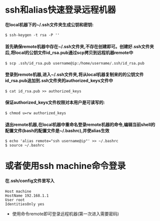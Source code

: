# ssh和alias快速登录远程机器

#### 在local机器下的~/.ssh文件夹生成公钥和密钥:
```shell
$ ssh-keygen -t rsa -P ''
```

#### 首先确保remote机器中存在~/.ssh文件夹,不存在创建即可。创建好.ssh文件夹后,将local的公钥文件id_rsa.pub通过scp拷贝到远程机器remote中
```shell
$ scp .ssh/id_rsa.pub username@ip:/home/username/.ssh/id_rsa.pub
```

#### 登录到remote机器,进入~/.ssh文件夹,将从local机器复制来的的公钥文件id_rsa.pub追加到.ssh文件夹的authorized_keys文件中
```shell
$ cat id_rsa.pub >> authorized_keys
```

#### 保证authorized_keys文件权限对本用户是可读写的:
```shell
$ chmod u=rw authorized_keys
```

#### 退出remote机器,在local机器中重命名登录remote机器的命令,编辑当前shell的配置文件(bash的配置文件是~/.bashrc),并使alias生效
```shell
$ echo 'alias remote="ssh username@ip"' >> ~/.bashrc
$ source ~/.bashrc
```


# 或者使用ssh machine命令登录

#### 在.ssh/config文件里写入
```text
Host machine
HostName 192.168.1.1
User root
IdentitiesOnly yes
```

- 使用命令remote即可登录远程机器(第一次进入需要密码)

